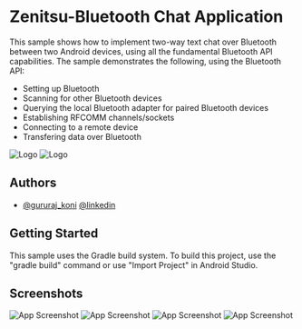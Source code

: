 
# Zenitsu-Bluetooth Chat Application

This sample shows how to implement two-way text chat over Bluetooth between two Android devices, using all the fundamental Bluetooth API capabilities.
The sample demonstrates the following, using the Bluetooth API:

- Setting up Bluetooth
- Scanning for other Bluetooth devices
- Querying the local Bluetooth adapter for paired Bluetooth devices
- Establishing RFCOMM channels/sockets
- Connecting to a remote device
- Transfering data over Bluetooth



![Logo](https://drive.google.com/uc?export=view&id=1DRaBF6N8EvmEP_t_f-IHOmKoHOK2sb_U)
![Logo](https://drive.google.com/uc?export=view&id=1LB1r1VxSBh3_9jRPN_SbinFNteCCDAX5)

## Authors

- [@gururaj_koni](https://www.github.com/gururajkoni04) [@linkedin](https://www.linkedin.com/in/gururajkoni/)
## Getting Started
This sample uses the Gradle build system. To build this project, use the "gradle build" command or use "Import Project" in Android Studio.
## Screenshots

![App Screenshot](https://drive.google.com/uc?export=view&id=1YWAe4EQtrgUFgHXOnxYZTxAzF9F7wqLe)
![App Screenshot](https://drive.google.com/uc?export=view&id=1YPpuDHkKXRVnTaRI34EPdqcz88wl9UDx)
![App Screenshot](https://drive.google.com/uc?export=view&id=1YOZsa7DUZP0UnTCf3rUoT0-93NH5p94W)
![App Screenshot](https://drive.google.com/uc?export=view&id=1YKTVojgMkGhjxNBFXmCqcUIlzUH-ChQD)


